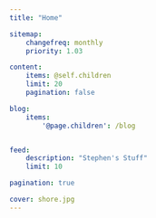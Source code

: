 ```yaml
---
title: "Home"

sitemap:
    changefreq: monthly
    priority: 1.03

content:
    items: @self.children
    limit: 20
    pagination: false

blog:
    items:
        '@page.children': /blog


feed:
    description: "Stephen's Stuff"
    limit: 10

pagination: true

cover: shore.jpg
---
```



